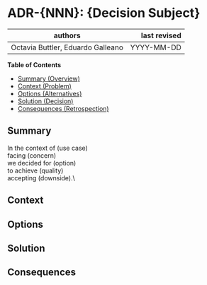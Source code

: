 # ADR-{NNN}: {Decision Subject}

| authors                                | last revised    |
| -------------------------------------- | --------------: |
| Octavia Buttler, Eduardo Galleano      | YYYY-MM-DD      |

**Table of Contents**

- [Summary (Overview)](#summary)
- [Context (Problem)](#context)
- [Options (Alternatives)](#options)
- [Solution (Decision)](#solution)
- [Consequences (Retrospection)](#consequences)

## Summary

<!-- Statement to summarize, following the following formula: -->

In the context of (use case)\
facing (concern)\
we decided for (option)\
to achieve (quality)\
accepting (downside).\

## Context

<!-- Communicates the forces at play (technical, political, social, project).
     This is the story explaining the problem we are looking to resolve.
-->

## Options

<!-- Communicate the options considered.
     This records evidence of our circumspection and documents the various alternatives
     considered but not adopted.
-->

## Solution

<!-- Communicates what solution was decided, and it is expected to solve the
     problem. -->

## Consequences

<!-- Records the results of the decision over the long term.
     Did it work, not work, was changed, upgraded, etc.
-->
